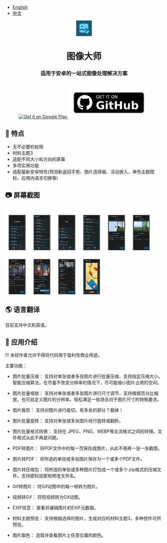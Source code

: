 - [English](README.md)
- [中文](README_zh.md)

<div align="center">

<img src="screenshots/icon.png" width="10%"/>

# 图像大师

### 适用于安卓的一站式图像处理解决方案

<br>

<a href="https://play.google.com/store/apps/details?id=com.yangdai.imagecraft">
      <img alt="Get it on Google Play" src="https://play.google.com/intl/en_us/badges/static/images/badges/en_badge_web_generic.png" height="100">
</a>

<a href="app/release">
      <img alt="Get it on GitHub" src="https://raw.githubusercontent.com/deckerst/common/main/assets/get-it-on-github.png" height="100">
</a>

<br>

<div align="left">

## 📖 特点

* 无不必要的权限
* 材料主题3
* 适配不同大小和方向的屏幕
* 多项实用功能
* 适配最新安卓特性(预测新返回手势、图片选择器、活动嵌入、单色主题图标、应用内语言切换等)

## 📷 屏幕截图
<img src="screenshots/1695776666480_100.PNG" width="15%"/>
<img src="screenshots/1695776673986_100.PNG" width="15%"/>
<img src="screenshots/1695776679010_100.PNG" width="15%"/>
<img src="screenshots/1695776685370_100.PNG" width="15%"/>
<img src="screenshots/1695776690210_100.PNG" width="15%"/>
<img src="screenshots/1695776696233_100.PNG" width="15%"/>
<img src="screenshots/1695776703417_100.PNG" width="15%"/>
<img src="screenshots/1695776712842_100.PNG" width="15%"/>
<img src="screenshots/1695776718680_100.PNG" width="15%"/>
<img src="screenshots/1695776725299_100.PNG" width="15%"/>

## 🌎 语言翻译

目前支持中文和英语。

## 📃 应用介绍

!!! 未经作者允许不得将代码用于盈利性商业用途。

主要功能：

- 图片批量压缩： 支持对单张或者多张图片进行批量压缩，支持指定压缩大小。智能压缩算法，在尽量不改变分辨率的情况下，尽可能缩小图片占用的空间。

- 图片批量缩放： 支持对单张或者多张图片进行尺寸调节，支持根据百分比缩放，也可自定义图片的分辨率。轻松满足一些场合对于图片尺寸的特殊要求。

- 图片裁剪： 支持对图片进行裁切。有多余的部分？裁掉！

- 图片批量旋转： 支持对单张或多张图片经行旋转或翻折。

- 图片批量格式转换： 支持在 JPEG、PNG、WEBP等主流格式之间的转换。文件格式从此不再是问题。

- PDF转图片： 将PDF文件中的每一页保存成图片，从此不用再一张一张截图。

- 图片转PDF： 将所选的单张或多张图片保存为一个或多个PDF文件。

- 图片转压缩包： 将所选的单张或多种图片打包成一个或多个.zip格式的压缩文件，支持密码加密和修改文件名。

- Gif转图片： 将Gif动图中的每一帧转为图片。

- 视频转Gif： 将短视频转为Gif动图。

- EXIF信息： 查看并编辑图片的EXIF元数据。

- 材料主题预览： 支持根据选择的图片，生成对应的材料主题3，多种控件可供预览。

- 图片取色： 选取并查看图片上任意位置的颜色。

</div>
